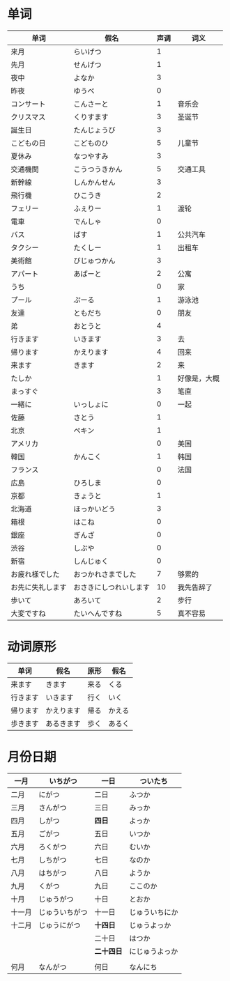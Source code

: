 # 单词

| 单词             | 假名                   | 声调 | 词义         |
| ---------------- | ---------------------- | ---- | ------------ |
| 来月             | らいげつ               | 1    |              |
| 先月             | せんげつ               | 1    |              |
| 夜中             | よなか                 | 3    |              |
| 昨夜             | ゆうべ                 | 0    |              |
| コンサート       | こんさーと             | 1    | 音乐会       |
| クリスマス       | くりすます             | 3    | 圣诞节       |
| 誕生日           | たんじょうび           | 3    |              |
| こどもの日       | こどものひ             | 5    | 儿童节       |
| 夏休み           | なつやすみ             | 3    |              |
| 交通機関         | こうつうきかん         | 5    | 交通工具     |
| 新幹線           | しんかんせん           | 3    |              |
| 飛行機           | ひこうき               | 2    |              |
| フェリー         | ふぇりー               | 1    | 渡轮         |
| 電車             | でんしゃ               | 0    |              |
| バス             | ばす                   | 1    | 公共汽车     |
| タクシー         | たくしー               | 1    | 出租车       |
| 美術館           | びじゅつかん           | 3    |              |
| アパート         | あぱーと               | 2    | 公寓         |
| うち             |                        | 0    | 家           |
| プール           | ぷーる                 | 1    | 游泳池       |
| 友達             | ともだち               | 0    | 朋友         |
| 弟               | おとうと               | 4    |              |
| 行きます         | いきます               | 3    | 去           |
| 帰ります         | かえります             | 4    | 回来         |
| 来ます           | きます                 | 2    | 来           |
| たしか           |                        | 1    | 好像是，大概 |
| まっすぐ         |                        | 3    | 笔直         |
| 一緒に           | いっしょに             | 0    | 一起         |
| 佐藤             | さとう                 | 1    |              |
| 北京             | ペキン                 | 1    |              |
| アメリカ         |                        | 0    | 美国         |
| 韓国             | かんこく               | 1    | 韩国         |
| フランス         |                        | 0    | 法国         |
| 広島             | ひろしま               | 0    |              |
| 京都             | きょうと               | 1    |              |
| 北海道           | ほっかいどう           | 3    |              |
| 箱根             | はこね                 | 0    |              |
| 銀座             | ぎんざ                 | 0    |              |
| 渋谷             | しぶや                 | 0    |              |
| 新宿             | しんじゅく             | 0    |              |
| お疲れ様でした   | おつかれさまでした     | 7    | 够累的       |
| お先に失礼します | おさきにしつれいします | 10   | 我先告辞了   |
| 歩いて           | あろいて               | 2    | 步行         |
| 大変ですね       | たいへんですね         | 5    | 真不容易     |

# 动词原形

| 单词     | 假名       | 原形 | 假名   |
| -------- | ---------- | ---- | ------ |
| 来ます   | きます     | 来る | くる   |
| 行きます | いきます   | 行く | いく   |
| 帰ります | かえります | 帰る | かえる |
| 歩きます | あるきます | 歩く | あるく |

# 月份日期

| 一月   | いちがつ       | 一日         | ついたち       |
| ------ | -------------- | ------------ | -------------- |
| 二月   | にがつ         | 二日         | ふつか         |
| 三月   | さんがつ       | 三日         | みっか         |
| 四月   | しがつ         | **四日**     | よっか         |
| 五月   | ごがつ         | 五日         | いつか         |
| 六月   | ろくがつ       | 六日         | むいか         |
| 七月   | しちがつ       | 七日         | なのか         |
| 八月   | はちがつ       | 八日         | ようか         |
| 九月   | くがつ         | 九日         | ここのか       |
| 十月   | じゅうがつ     | 十日         | とおか         |
| 十一月 | じゅういちがつ | 十一日       | じゅういちにか |
| 十二月 | じゅうにがつ   | **十四日**   | じゅうよっか   |
|        |                | 二十日       | はつか         |
|        |                | **二十四日** | にじゅうよっか |
|        |                |              |                |
| 何月   | なんがつ       | 何日         | なんにち       |

